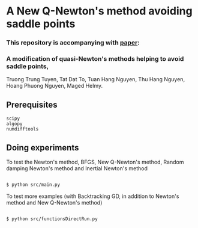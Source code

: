# A New Q-Newton's method avoiding saddle points

### This repository is accompanying with [paper](https://arxiv.org/pdf/2006.01512.pdf):
### A modification of quasi-Newton's methods helping to avoid saddle points, 
Truong Trung Tuyen, Tat Dat To, Tuan Hang Nguyen, Thu Hang Nguyen, Hoang Phuong Nguyen, Maged Helmy.



## Prerequisites 

```
scipy
algopy
numdifftools
```
## Doing experiments

To test the  Newton's method, BFGS, New Q-Newton's method, Random damping Newton's method and Inertial Newton's method 


```bash 

$ python src/main.py
```

To test more examples (with Backtracking GD, in addition to Newton's method and New Q-Newton's method) 

```bash 

$ python src/functionsDirectRun.py
```
